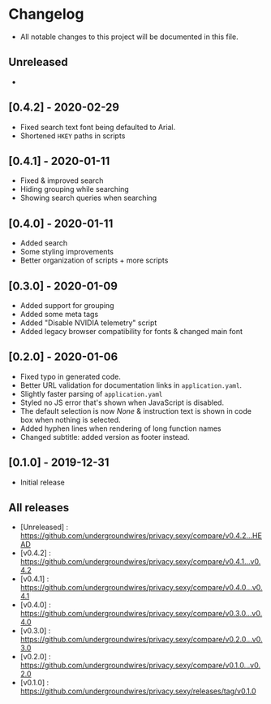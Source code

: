 # Changelog

- All notable changes to this project will be documented in this file.

## Unreleased

-

## [0.4.2] - 2020-02-29

- Fixed search text font being defaulted to Arial.
- Shortened `HKEY` paths in scripts

## [0.4.1] - 2020-01-11

- Fixed & improved search
- Hiding grouping while searching
- Showing search queries when searching

## [0.4.0] - 2020-01-11

- Added search
- Some styling improvements
- Better organization of scripts + more scripts

## [0.3.0] - 2020-01-09

- Added support for grouping
- Added some meta tags
- Added "Disable NVIDIA telemetry" script
- Added legacy browser compatibility for fonts & changed main font

## [0.2.0] - 2020-01-06

- Fixed typo in generated code.
- Better URL validation for documentation links in `application.yaml`.
- Slightly faster parsing of `application.yaml`
- Styled no JS error that's shown when JavaScript is disabled.
- The default selection is now *None* & instruction text is shown in code box when nothing is selected.
- Added hyphen lines when rendering of long function names
- Changed subtitle: added version as footer instead.

## [0.1.0] - 2019-12-31

- Initial release

## All releases

- [Unreleased] : https://github.com/undergroundwires/privacy.sexy/compare/v0.4.2...HEAD
- [v0.4.2] : https://github.com/undergroundwires/privacy.sexy/compare/v0.4.1...v0.4.2
- [v0.4.1] : https://github.com/undergroundwires/privacy.sexy/compare/v0.4.0...v0.4.1
- [v0.4.0] : https://github.com/undergroundwires/privacy.sexy/compare/v0.3.0...v0.4.0
- [v0.3.0] : https://github.com/undergroundwires/privacy.sexy/compare/v0.2.0...v0.3.0
- [v0.2.0] : https://github.com/undergroundwires/privacy.sexy/compare/v0.1.0...v0.2.0
- [v0.1.0] : https://github.com/undergroundwires/privacy.sexy/releases/tag/v0.1.0
